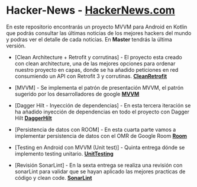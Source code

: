 # Hacker-News - [HackerNews.com](https://github.com/GustavoXimenez/Hacker-News/)
En este repositorio encontrarás un proyecto MVVM para Android en Kotlin que podrás consultar las últimas noticias de los mejores hackers del mundo y podras ver el detalle 
de cada noticias. En **Master** tendrás la última versión.

- [Clean Architecture + Retrofit y corrutinas] - El proyecto esta creado con clean architecture, una de las mejores opciones para ordenar nuestro proyecto en capas, 
donde se ha añadido peticiones en red consumiendo un API con Retrofit 3 y corrutinas. [**CleanRetrofit**](https://github.com/GustavoXimenez/Hacker-News/tree/feature-cleanArchitecture) 

- [MVVM] - Se implementa el patrón de presentación MVVM, el patrón sugerido por los desarrolladores de google [**MVVM**](https://github.com/GustavoXimenez/Hacker-News/tree/feature-mvvm)

- [Dagger Hilt - Inyección de dependencias] - En esta tercera iteración se ha añadido inyección de dependencias en todo el proyecto con Dagger Hilt [**DaggerHilt**](https://github.com/GustavoXimenez/Hacker-News/tree/feature/dependencyInjection)

- [Persistencia de datos con ROOM] - En esta cuarta parte vamos a implementar persistencia de datos con el OMR de Google Room [**Room**](https://github.com/GustavoXimenez/Hacker-News/tree/feature/implementRoom)

- [Testing en Android con MVVM (Unit test)] - Quinta entrega dónde se implemento testing unitario. [**UnitTesting**](https://github.com/GustavoXimenez/Hacker-News/tree/feature/unitTests)

- [Revisión SonarLint] - En la sexta entrega se realiza una revisión con sonarLint para validar que se hayan aplicado las mejores practicas de código y clean code. [**SonarLint**](https://github.com/GustavoXimenez/Hacker-News/tree/feature/sonarLint)